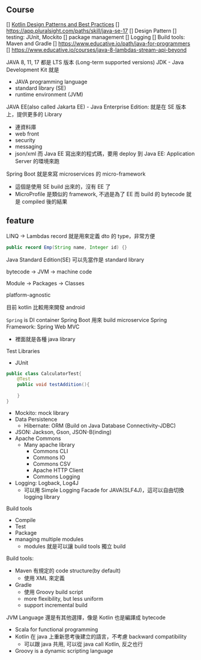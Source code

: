 ## Course
[] [Kotlin Design Patterns and Best Practices](https://www.educative.io/courses/kotlin-design-patterns-and-best-practices)
[] https://app.pluralsight.com/paths/skill/java-se-17
[] Design Pattern
[] testing: JUnit, Mockito
[] package management
[] Logging
[] Build tools: Maven and Gradle
[] https://www.educative.io/path/java-for-programmers
[] https://www.educative.io/courses/java-8-lambdas-stream-api-beyond

JAVA 8, 11, 17 都是 LTS 版本 (Long-term supported versions)
JDK - Java Development Kit 就是 
- JAVA programming language
- standard library (SE)
- runtime environment (JVM)

JAVA EE(also called Jakarta EE) - Java Enterprise Edition: 就是在 SE 版本上，提供更多的 Library
- 連資料庫
- web front
- security
- messaging
- json/xml
而 Java EE 寫出來的程式碼，要用 deploy 到 Java EE: Application Server 的環境來跑
 
Spring Boot 就是來寫 microservices 的 micro-framework
- 這個是使用 SE build 出來的，沒有 EE 了
- MicroProfile 是類似的 framework, 不過是為了 EE 而 build 的
bytecode 就是 compiled 後的結果

## feature
LINQ -> Lambdas
record 就是用來定義 dto 的 type，非常方便
``` java
public record Emp(String name, Integer id) {}
```


Java Standard Edition(SE) 可以先當作是 standard library

bytecode -> JVM -> machine code

Module -> Packages -> Classes

platform-agnostic

目前 kotlin 比較用來開發 android

`Spring` is DI container
Spring Boot 用來 build microservice
Spring Framework: Spring Web MVC
- 裡面就是各種 java library

Test Libraries
- JUnit
```java
public class CalculatorTest{
    @Test
    public void testAddition(){
        
    }
}
```
- Mockito: mock library
- Data Persistence
  - Hibernate: ORM (Build on Java Database Connectivity-JDBC)
- JSON: Jackson, Gson, JSON-B(inding)
- Apache Commons
  - Many apache library
    - Commons CLI
    - Commons IO
    - Commons CSV
    - Apache HTTP Client
    - Commons Logging
- Logging: Logback, Log4J 
  - 可以用 Simple Logging Facade for JAVA(SLF4J)，這可以自由切換 logging library

Build tools
- Compile
- Test
- Package
- managing multiple modules
  - modules 就是可以讓 build tools 獨立 build

Build tools:
  - Maven 有規定的 code structure(by default)
    - 使用 XML 來定義
  - Gradle
    - 使用 Groovy build script
    - more flexibility, but less uniform
    - support incremental build

JVM Language 還是有其他選擇，像是 Kotlin 也是編譯成 bytecode
- Scala for functional programming
- Kotlin 在 java 上重新思考後建立的語言，不考慮 backward compatibility
  - 可以跟 java 共用, 可以從 java call Kotlin, 反之也行
- Groovy is a dynamic scripting language